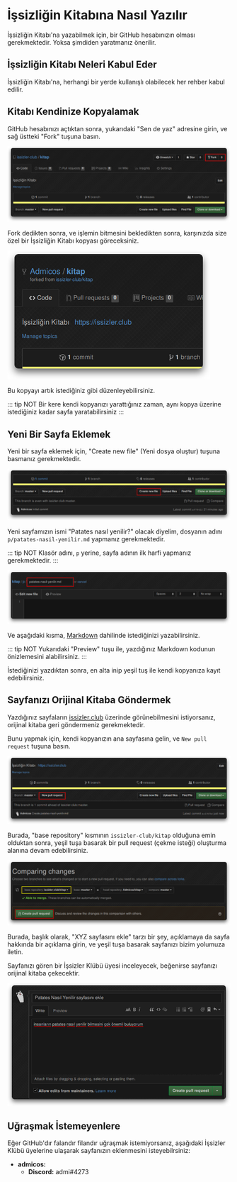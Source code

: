 # İşsizliğin Kitabına Nasıl Yazılır

İşsizliğin Kitabı'na yazabilmek için, bir GitHub hesabınızın olması gerekmektedir.
Yoksa şimdiden yaratmanız önerilir.

## İşsizliğin Kitabı Neleri Kabul Eder

İşsizliğin Kitabı'na, herhangi bir yerde kullanışlı olabilecek her rehber kabul
edilir.

## Kitabı Kendinize Kopyalamak

GitHub hesabınızı açtıktan sonra, yukarıdaki "Sen de yaz" adresine girin,
ve sağ üstteki "Fork" tuşuna basın.

![Fork Tuşu Resmi](../media/i/issizligin-kitabina-yazmak/fork.png)

Fork dedikten sonra, ve işlemin bitmesini bekledikten sonra, karşınızda size
özel bir İşsizliğin Kitabı kopyası göreceksiniz.

![Sizin Kopyanız](../media/i/issizligin-kitabina-yazmak/kopya.png)

Bu kopyayı artık istediğiniz gibi düzenleyebilirsiniz.

::: tip NOT
Bir kere kendi kopyanızı yarattığınız zaman, aynı kopya üzerine istediğiniz
kadar sayfa yaratabilirsiniz
:::

## Yeni Bir Sayfa Eklemek

Yeni bir sayfa eklemek için, "Create new file" (Yeni dosya oluştur) tuşuna basmanız gerekmektedir.

![Yeni dosya tuşu](../media/i/issizligin-kitabina-yazmak/yeni.png)

Yeni sayfamızın ismi "Patates nasıl yenilir?" olacak diyelim, dosyanın adını
`p/patates-nasil-yenilir.md` yapmanız gerekmektedir.

::: tip NOT
Klasör adını, `p` yerine, sayfa adının ilk harfi yapmanız gerekmektedir.
:::

![Dosya ismi](../media/i/issizligin-kitabina-yazmak/isim.png)

Ve aşağıdaki kısma, [Markdown](https://help.github.com/en/articles/basic-writing-and-formatting-syntax) dahilinde istediğinizi yazabilirsiniz.

::: tip NOT
Yukarıdaki "Preview" tuşu ile, yazdığınız Markdown kodunun önizlemesini alabilirsiniz.
:::

İstediğinizi yazdıktan sonra, en alta inip yeşil tuş ile kendi kopyanıza kayıt
edebilirsiniz.

## Sayfanızı Orijinal Kitaba Göndermek

Yazdığınız sayfaların [issizler.club](https://issizler.club) üzerinde görünebilmesini
istiyorsanız, orijinal kitaba geri göndermeniz gerekmektedir.

Bunu yapmak için, kendi kopyanızın ana sayfasına gelin, ve `New pull request`
tuşuna basın.

![Çekme İsteği](../media/i/issizligin-kitabina-yazmak/pullrequest.png)

Burada, "base repository" kısmının `issizler-club/kitap` olduğuna emin olduktan
sonra, yeşil tuşa basarak bir pull request (çekme isteği) oluşturma alanına
devam edebilirsiniz.

![İstek Bilgileri](../media/i/issizligin-kitabina-yazmak/prwindow.png)

Burada, başlık olarak, "XYZ sayfasını ekle" tarzı bir şey, açıklamaya da sayfa
hakkında bir açıklama girin, ve yeşil tuşa basarak sayfanızı bizim yolumuza iletin.

Sayfanızı gören bir İşsizler Klübü üyesi inceleyecek, beğenirse sayfanızı orijinal
kitaba çekecektir.

![Çekme isteği yarat](../media/i/issizligin-kitabina-yazmak/createpr.png)

## Uğraşmak İstemeyenlere

Eğer GitHub'dır falandır filandır uğraşmak istemiyorsanız, aşağıdaki İşsizler
Klübü üyelerine ulaşarak sayfanızın eklenmesini isteyebilrsiniz:

- **admicos:**
  - **Discord:** admi#4273
